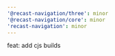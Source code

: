 ```yaml
---
'@recast-navigation/three': minor
'@recast-navigation/core': minor
'recast-navigation': minor
---
```


feat: add cjs builds
